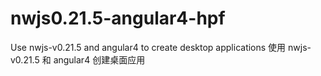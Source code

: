 # nwjs0.21.5-angular4-hpf
 Use nwjs-v0.21.5 and angular4 to create desktop applications 使用 nwjs-v0.21.5 和 angular4 创建桌面应用
